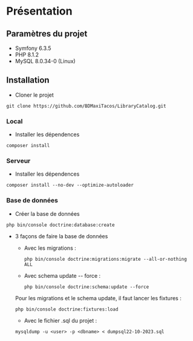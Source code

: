 # Présentation

## Paramètres du projet

- Symfony 6.3.5
- PHP 8.1.2
- MySQL 8.0.34-0 (Linux)

## Installation

- Cloner le projet
 ```
 git clone https://github.com/BDMaxiTacos/LibraryCatalog.git
 ```
### Local

- Installer les dépendences
 ```
 composer install
 ```
### Serveur

- Installer les dépendences
 ```
 composer install --no-dev --optimize-autoloader
 ```
### Base de données

- Créer la base de données
```
php bin/console doctrine:database:create
```

- 3 façons de faire la base de données

    - Avec les migrations :
        ```
        php bin/console doctrine:migrations:migrate --all-or-nothing ALL
        ```
    - Avec schema update -- force :
        ```
        php bin/console doctrine:schema:update --force
        ```

    Pour les migrations et le schema update, il faut lancer les fixtures :
    ```
    php bin/console doctrine:fixtures:load
    ```

    - Avec le fichier .sql du projet :
    ```
    mysqldump -u <user> -p <dbname> < dumpsql22-10-2023.sql
    ```
